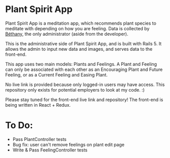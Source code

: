 # Plant Spirit App

Plant Spirit App is a meditation app, which recommends plant species to meditate with depending on how you are feeling. Data is collected by [Béthany](oluminousbeing.com), the only administrator (aside from the developer).

This is the administrative side of Plant Spirit App, and is built with Rails 5. It allows the admin to input new data and images, and serves data to the front-end.

This app uses two main models: Plants and Feelings. A Plant and Feeling can only be associated with each other as an Encouraging Plant and Future Feeling, or as a Current Feeling and Easing Plant.

No live link is provided because only logged-in users may have access. This repository only exists for potential employers to look at my code. :)

Please stay tuned for the front-end live link and repository! The front-end is being written in React + Redux.

# To Do:
* Pass PlantController tests
* Bug fix: user can't remove feelings on plant edit page
* Write & Pass FeelingController tests
